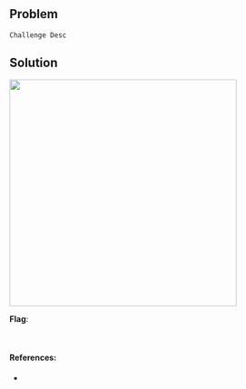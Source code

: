 # <Challenge Name>

## Problem

```
Challenge Desc
```

## Solution

<img src= "images/example.PNG" width = "400">

**Flag**:

&nbsp;

#### References:
* 